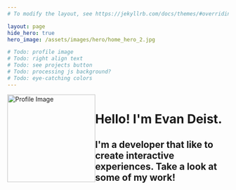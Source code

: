 ```yaml
---
# To modify the layout, see https://jekyllrb.com/docs/themes/#overriding-theme-defaults

layout: page
hide_hero: true
hero_image: /assets/images/hero/home_hero_2.jpg

# Todo: profile image
# Todo: right align text
# Todo: see projects button
# Todo: processing js background?
# Todo: eye-catching colors
---
```


<div style="display:flex; flex-direction:row">
    <div>
        <img src="/assets/images/other/profile_1.jpg" alt="Profile Image" width="200">
    </div>
    <div>
        <h1>Hello! I'm Evan Deist.</h1>
        <h2>
            I'm a developer that like to create interactive experiences.
            Take a look at some of my work!
        </h2>
    <div>
</div>